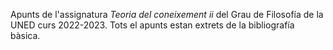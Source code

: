Apunts de l'assignatura *Teoria del coneixement ii* del Grau de Filosofía de la UNED curs 2022-2023. Tots el apunts estan extrets de la bibliografía bàsica.
